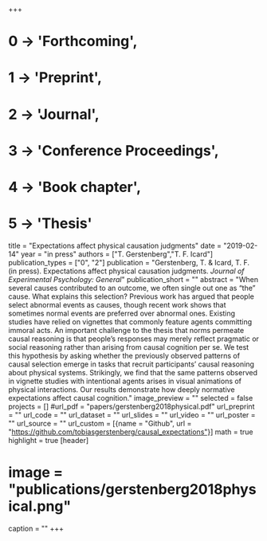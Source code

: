 +++
# 0 -> 'Forthcoming',
# 1 -> 'Preprint',
# 2 -> 'Journal',
# 3 -> 'Conference Proceedings',
# 4 -> 'Book chapter',
# 5 -> 'Thesis'

title = "Expectations affect physical causation judgments"
date = "2019-02-14"
year = "in press"
authors = ["T. Gerstenberg","T. F. Icard"]
publication_types = ["0", "2"]
publication = "Gerstenberg, T. & Icard, T. F. (in press). Expectations affect physical causation judgments. _Journal of Experimental Psychology: General_"
publication_short = ""
abstract = "When several causes contributed to an outcome, we often single out one as “the” cause. What explains this selection? Previous work has argued that people select abnormal events as causes, though recent work shows that sometimes normal events are preferred over abnormal ones. Existing studies have relied on vignettes that commonly feature agents committing immoral acts. An important challenge to the thesis that norms permeate causal reasoning is that people’s responses may merely reflect pragmatic or social reasoning rather than arising from causal cognition per se. We test this hypothesis by asking whether the previously observed patterns of causal selection emerge in tasks that recruit participants’ causal reasoning about physical systems. Strikingly, we find that the same patterns observed in vignette studies with intentional agents arises in visual animations of physical interactions. Our results demonstrate how deeply normative expectations affect causal cognition."
image_preview = ""
selected = false
projects = []
#url_pdf = "papers/gerstenberg2018physical.pdf"
url_preprint = ""
url_code = ""
url_dataset = ""
url_slides = ""
url_video = ""
url_poster = ""
url_source = ""
url_custom = [{name = "Github", url = "https://github.com/tobiasgerstenberg/causal_expectations"}]
math = true
highlight = true
[header]
# image = "publications/gerstenberg2018physical.png"
caption = ""
+++